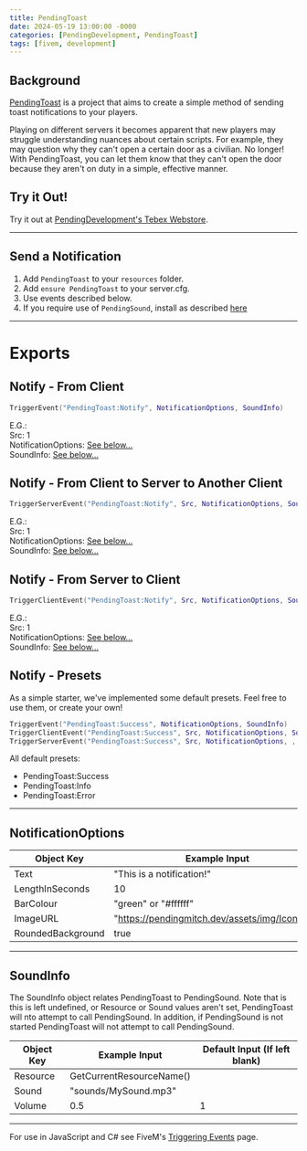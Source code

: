 ```yaml
---
title: PendingToast
date: 2024-05-19 13:00:00 -0000
categories: [PendingDevelopment, PendingToast]
tags: [fivem, development]
---
```


## Background

[PendingToast](https://pendingmitch.tebex.io/category/fivem) is a project that aims to create a simple method of sending toast notifications to your players.

Playing on different servers it becomes apparent that new players may struggle understanding nuances about certain scripts. For example, they may question why they can't open a certain door as a civilian. No longer! With PendingToast, you can let them know that they can't open the door because they aren't on duty in a simple, effective manner.

## Try it Out!

Try it out at [PendingDevelopment's Tebex Webstore](https://pendingmitch.tebex.io/package/6273535).

---

## Send a Notification

1. Add `PendingToast` to your `resources` folder.
2. Add `ensure PendingToast` to your server.cfg.
3. Use events described below.
4. If you require use of `PendingSound`, install as described [here](https://github.com/PendingMitch/PendingSound/releases/latest)

---

# Exports

## Notify - From Client

```lua
TriggerEvent("PendingToast:Notify", NotificationOptions, SoundInfo)
```

E.G.:  
Src: 1  
NotificationOptions: [See below...](#notificationoptions)  
SoundInfo: [See below...](#soundinfo)

## Notify - From Client to Server to Another Client

```lua
TriggerServerEvent("PendingToast:Notify", Src, NotificationOptions, SoundInfo)
```

E.G.:  
Src: 1  
NotificationOptions: [See below...](#notificationoptions)  
SoundInfo: [See below...](#soundinfo)

## Notify - From Server to Client

```lua
TriggerClientEvent("PendingToast:Notify", Src, NotificationOptions, SoundInfo)
```

E.G.:  
Src: 1  
NotificationOptions: [See below...](#notificationoptions)  
SoundInfo: [See below...](#soundinfo)

## Notify - Presets

As a simple starter, we've implemented some default presets. Feel free to use them, or create your own!

```lua
TriggerEvent("PendingToast:Success", NotificationOptions, SoundInfo)
TriggerClientEvent("PendingToast:Success", Src, NotificationOptions, SoundInfo)
TriggerServerEvent("PendingToast:Success", Src, NotificationOptions, , SoundInfo)
```

All default presets:

-   PendingToast:Success
-   PendingToast:Info
-   PendingToast:Error

---

## NotificationOptions

| Object Key        | Example Input                                  | Default Input (If left blank) |
| ----------------- | ---------------------------------------------- | ----------------------------- |
| Text              | "This is a notification!"                      | "PendingDevelopment"          |
| LengthInSeconds   | 10                                             | 5                             |
| BarColour         | "green" or "#ffffff"                           | undefined                     |
| ImageURL          | "https://pendingmitch.dev/assets/img/Icon.png" | "imgs/PendingDevelopment.svg" |
| RoundedBackground | true                                           | false                         |

---

## SoundInfo

The SoundInfo object relates PendingToast to PendingSound. Note that is this is left undefined, or Resource or Sound values aren't set, PendingToast will nto attempt to call PendingSound. In addition, if PendingSound is not started PendingToast will not attempt to call PendingSound.

| Object Key | Example Input            | Default Input (If left blank) |
| ---------- | ------------------------ | ----------------------------- |
| Resource   | GetCurrentResourceName() |                               |
| Sound      | "sounds/MySound.mp3"     |                               |
| Volume     | 0.5                      | 1                             |

---

For use in JavaScript and C# see FiveM's [Triggering Events](https://docs.fivem.net/docs/scripting-manual/working-with-events/triggering-events/) page.
